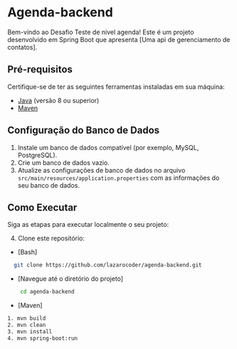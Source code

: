 # Agenda-backend
Bem-vindo ao Desafio Teste de nivel agenda! Este é um projeto desenvolvido em Spring Boot que apresenta [Uma api de gerenciamento de contatos].

## Pré-requisitos

Certifique-se de ter as seguintes ferramentas instaladas em sua máquina:

- [Java](https://www.oracle.com/java/technologies/javase-downloads.html) (versão 8 ou superior)
- [Maven](https://maven.apache.org/download.cgi)

## Configuração do Banco de Dados

1. Instale um banco de dados compatível (por exemplo, MySQL, PostgreSQL).
2. Crie um banco de dados vazio.
3. Atualize as configurações de banco de dados no arquivo `src/main/resources/application.properties` com as informações do seu banco de dados.

## Como Executar

Siga as etapas para executar localmente o seu projeto:

4. Clone este repositório:

- [Bash]

```bash
  git clone https://github.com/lazarocoder/agenda-backend.git
```

- [Navegue até o diretório do projeto]

```bash
    cd agenda-backend
```
- [Maven]
```bash
1. mvn build
2. mvn clean
3. mvn install
4. mvn spring-boot:run
```
